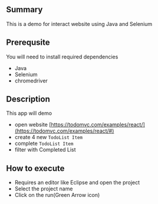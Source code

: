 ## Summary

This is a demo for interact website using Java and Selenium

## Prerequsite

You will need to install required dependencies
  - Java
  - Selenium
  - chromedriver
  

## Description

This app will demo
  - open website [https://todomvc.com/examples/react/](https://todomvc.com/examples/react/#)
  - create 4 new `TodoList Item`
  - complete `TodoList Item`
  - filter with Completed List

## How to execute

- Requires an editor like Eclipse and open the project 
- Select the project name 
- Click on the run(Green Arrow icon)



